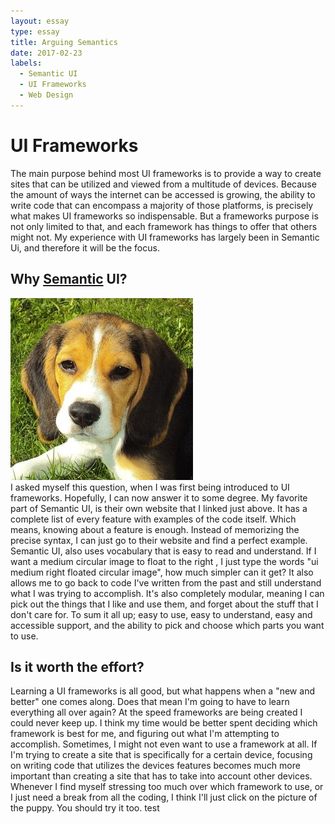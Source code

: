 ```yaml
---
layout: essay
type: essay
title: Arguing Semantics
date: 2017-02-23
labels:
  - Semantic UI
  - UI Frameworks
  - Web Design
---
```


<h1> UI Frameworks </h1>
The main purpose behind most UI frameworks is to provide a way to create sites that can be utilized and viewed from a multitude of 
devices. Because the amount of ways the internet can be accessed is growing, the ability to write code that can encompass a
majority of those platforms, is precisely what makes UI frameworks so indispensable. But a frameworks purpose is not only limited 
to that, and each framework has things to offer that others might not. My experience with UI frameworks has largely been in 
Semantic Ui, and therefore it will be the focus. 

## Why <a href="http://semantic-ui.com/">Semantic</a> UI?
<a class="item" href="https://www.youtube.com/watch?v=hZ1oEvhmIko">
  <div class="ui medium right floated circular image">
    <img src="../images/puppy.jpg">
  </div>
</a>
I asked myself this question, when I was first being introduced to UI frameworks. Hopefully, I can now answer it to some degree.
My favorite part of Semantic UI, is their own website that I linked just above. It has a complete list of every feature with
examples of the code itself. Which means, knowing about a feature is enough. Instead of memorizing the precise syntax, I can just
go to their website and find a perfect example. Semantic UI, also uses vocabulary that is easy to read and understand. If I want a 
medium circular image to float to the right , I just type the words "ui medium right floated circular image", how much simpler can 
it get? It also allows me to go back to code I've written from the past and still understand what I was trying to accomplish. It's
also completely modular, meaning I can pick out the things that I like and use them, and forget about the stuff that I don't care 
for. To sum it all up; easy to use, easy to understand, easy and accessible support, and the ability to pick and choose which
parts you want to use. 

## Is it worth the effort?

Learning a UI frameworks is all good, but what happens when a "new and better" one comes along. Does that mean I'm going to have 
to learn everything all over again? At the speed frameworks are being created I could never keep up. I think my time would be better spent deciding which framework is best for me, and figuring out what I'm attempting to accomplish. Sometimes, I might 
not even want to use a framework at all. If I'm trying to create a site that is specifically for a certain device, focusing on writing code that utilizes
the devices features becomes much more important than creating a site that has to take into account other devices. Whenever I find myself stressing too much over which framework to use, or I just need a break from all the coding, I think I'll just click 
on the picture of the puppy. You should try it too.  test
